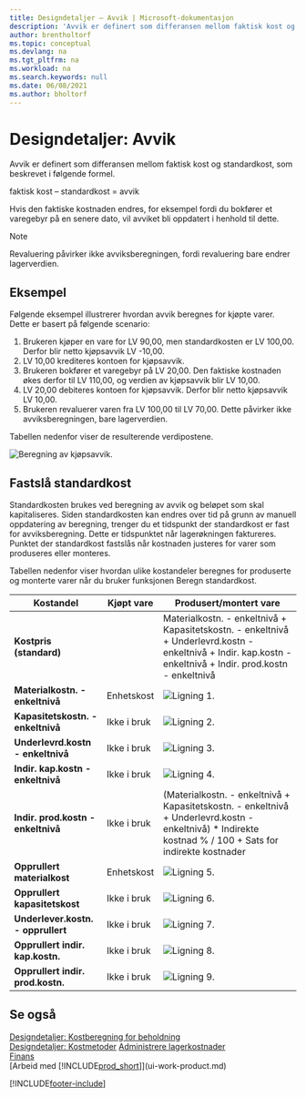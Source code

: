 ```yaml
---
title: Designdetaljer – Avvik | Microsoft-dokumentasjon
description: 'Avvik er definert som differansen mellom faktisk kost og standardkost, som beskrevet i følgende formel.'
author: brentholtorf
ms.topic: conceptual
ms.devlang: na
ms.tgt_pltfrm: na
ms.workload: na
ms.search.keywords: null
ms.date: 06/08/2021
ms.author: bholtorf
---
```

# Designdetaljer: Avvik
Avvik er definert som differansen mellom faktisk kost og standardkost, som beskrevet i følgende formel.  

 faktisk kost – standardkost = avvik  

 Hvis den faktiske kostnaden endres, for eksempel fordi du bokfører et varegebyr på en senere dato, vil avviket bli oppdatert i henhold til dette.  

> [!NOTE]  
>  Revaluering påvirker ikke avviksberegningen, fordi revaluering bare endrer lagerverdien.  

## Eksempel  
 Følgende eksempel illustrerer hvordan avvik beregnes for kjøpte varer. Dette er basert på følgende scenario:  

1.  Brukeren kjøper en vare for LV 90,00, men standardkosten er LV 100,00. Derfor blir netto kjøpsavvik LV -10,00.  
2.  LV 10,00 krediteres kontoen for kjøpsavvik.  
3.  Brukeren bokfører et varegebyr på LV 20,00. Den faktiske kostnaden økes derfor til LV 110,00, og verdien av kjøpsavvik blir LV 10,00.  
4.  LV 20,00 debiteres kontoen for kjøpsavvik. Derfor blir netto kjøpsavvik LV 10,00.  
5.  Brukeren revaluerer varen fra LV 100,00 til LV 70,00. Dette påvirker ikke avviksberegningen, bare lagerverdien.  

 Tabellen nedenfor viser de resulterende verdipostene.  

 ![Beregning av kjøpsavvik.](media/design_details_inventory_costing_11_purchase_variance.png "Beregning av kjøpsavvik")  

## Fastslå standardkost  
 Standardkosten brukes ved beregning av avvik og beløpet som skal kapitaliseres. Siden standardkosten kan endres over tid på grunn av manuell oppdatering av beregning, trenger du et tidspunkt der standardkost er fast for avviksberegning. Dette er tidspunktet når lagerøkningen faktureres. Punktet der standardkost fastslås når kostnaden justeres for varer som produseres eller monteres.  

 Tabellen nedenfor viser hvordan ulike kostandeler beregnes for produserte og monterte varer når du bruker funksjonen Beregn standardkost.  

|Kostandel|Kjøpt vare|Produsert/montert vare|  
|----------------|--------------------|------------------------------|  
|**Kostpris (standard)**||Materialkostn. - enkeltnivå + Kapasitetskostn. - enkeltnivå + Underlevrd.kostn - enkeltnivå + Indir. kap.kostn - enkeltnivå + Indir. prod.kostn - enkeltnivå|  
|**Materialkostn. - enkeltnivå**|Enhetskost|![Ligning 1.](media/design_details_inventory_costing_11_equation_1.png "Ligning 1")|  
|**Kapasitetskostn. - enkeltnivå**|Ikke i bruk|![Ligning 2.](media/design_details_inventory_costing_11_equation_2.png "Ligning 2")|  
|**Underlevrd.kostn - enkeltnivå**|Ikke i bruk|![Ligning 3.](media/design_details_inventory_costing_11_equation_3.png "Ligning 3")|  
|**Indir. kap.kostn - enkeltnivå**|Ikke i bruk|![Ligning 4.](media/design_details_inventory_costing_11_equation_4.png "Ligning 4")|  
|**Indir. prod.kostn - enkeltnivå**|Ikke i bruk|(Materialkostn. - enkeltnivå + Kapasitetskostn. - enkeltnivå + Underlevrd.kostn - enkeltnivå) * Indirekte kostnad % / 100 + Sats for indirekte kostnader|  
|**Opprullert materialkost**|Enhetskost|![Ligning 5.](media/design_details_inventory_costing_11_equation_5.png "Ligning 5")|  
|**Opprullert kapasitetskost**|Ikke i bruk|![Ligning 6.](media/design_details_inventory_costing_11_equation_6.png "Ligning 6")|  
|**Underlever.kostn. - opprullert**|Ikke i bruk|![Ligning 7.](media/design_details_inventory_costing_11_equation_7.png "Ligning 7")|  
|**Opprullert indir. kap.kostn.**|Ikke i bruk|![Ligning 8.](media/design_details_inventory_costing_11_equation_8.png "Ligning 8")|  
|**Opprullert indir. prod.kostn.**|Ikke i bruk|![Ligning 9.](media/design_details_inventory_costing_11_equation_9.png "Ligning 9")|  

## Se også  
 [Designdetaljer: Kostberegning for beholdning](design-details-inventory-costing.md)   
 [Designdetaljer: Kostmetoder](design-details-costing-methods.md) [Administrere lagerkostnader](finance-manage-inventory-costs.md)  
 [Finans](finance.md)  
 [Arbeid med [!INCLUDE[prod_short](includes/prod_short.md)]](ui-work-product.md)


[!INCLUDE[footer-include](includes/footer-banner.md)]